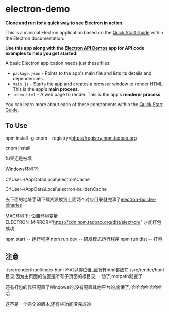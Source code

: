 # electron-demo

**Clone and run for a quick way to see Electron in action.**

This is a minimal Electron application based on the [Quick Start Guide](https://electronjs.org/docs/tutorial/quick-start) within the Electron documentation.

**Use this app along with the [Electron API Demos](https://electronjs.org/#get-started) app for API code examples to help you get started.**

A basic Electron application needs just these files:

- `package.json` - Points to the app's main file and lists its details and dependencies.
- `main.js` - Starts the app and creates a browser window to render HTML. This is the app's **main process**.
- `index.html` - A web page to render. This is the app's **renderer process**.

You can learn more about each of these components within the [Quick Start Guide](https://electronjs.org/docs/tutorial/quick-start).

## To Use

npm install -g cnpm --registry=https://registry.npm.taobao.org

cnpm install

如果还是被墙

Windows环境下:

C:\User\~\AppData\Local\electron\Cache

C:\User\~\AppData\Local\electron-builder\Cache

去下面的地址手动下载资源放到上面两个对应目录就完事了[electron-builder-binaries](https://github.com/electron-userland/electron-builder-binaries/releases)

MAC环境下:
设置环境变量 ELECTRON_MIRROR="https://cdn.npm.taobao.org/dist/electron/" 才能打包成功

npm start       -- 运行程序
npm run dev     -- 研发模式运行程序
npm run dist    -- 打包

## 注意

./src/render/html/index.html 不可以挪位置,且所有html都放在./src/render/html目录,因为主页面的位置是所有子页面的根目录,一动了,rootpath就变了

还有打包的我只配置了Windows的,没有配置其他平台的,偷懒了,哈哈哈哈哈哈哈哈


这不是一个完全的版本,还有些功能没完成的